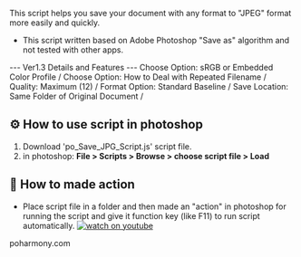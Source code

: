 This script helps you save your document with any format to "JPEG" format more easily and quickly.

* This script written based on Adobe Photoshop "Save as" algorithm and not tested with other apps.

--- Ver1.3 Details and Features ---
Choose Option: sRGB or Embedded Color Profile /
Choose Option: How to Deal with Repeated Filename /
Quality: Maximum (12) /
Format Option: Standard Baseline /
Save Location: Same Folder of Original Document /

## ⚙️ How to use script in photoshop
1. Download 'po_Save_JPG_Script.js' script file.
2. in photoshop: **File > Scripts > Browse > choose script file > Load**

## 🎥 How to made action
* Place script file in a folder and then made an "action" in photoshop for running the script and give it function key (like F11) to run script automatically.
[![watch on youtube](https://img.youtube.com/vi/hr1IclAEiFI/0.jpg)](https://www.youtube.com/watch?v=hr1IclAEiFI)


poharmony.com
